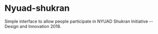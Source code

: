# Nyuad-shukran

Simple interface to allow people participate in NYUAD Shukran Initiative -- Design and Innovation 2018.
